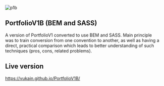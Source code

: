 ![p1b](https://user-images.githubusercontent.com/55598879/166115618-f567390f-be93-480b-803a-db2134fc1851.jpg)


## PortfolioV1B (BEM and SASS)

A version of PortfolioV1 converted to use BEM and SASS.
Main principle was to train conversion from one convention to another, as well as having a direct, practical comparison which leads to better understanding of such techniques (pros, cons, related problems).

## Live version

https://vukain.github.io/PortfolioV1B/
